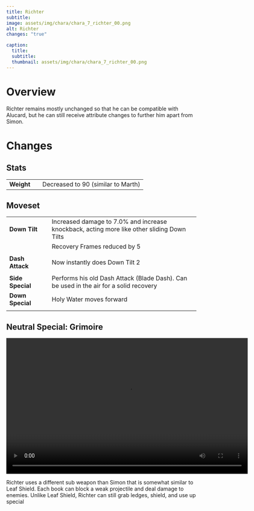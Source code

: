 ```yaml
---
title: Richter
subtitle: 
image: assets/img/chara/chara_7_richter_00.png
alt: Richter
changes: "true"

caption:
  title:
  subtitle: 
  thumbnail: assets/img/chara/chara_7_richter_00.png
---
```


# Overview 

Richter remains mostly unchanged so that he can be compatible with Alucard, but he can still receive attribute changes to further him apart from Simon.

# Changes

## Stats

| |  |  |
| :----------- | :-----: | ----------- |
| **Weight** | | Decreased to 90 (similar to Marth)  |

## Moveset

| |  |  |
| :----------- | :-----: | ----------- |
| **Down Tilt** | | Increased damage to 7.0% and increase knockback, acting more like other sliding Down Tilts |
| | | Recovery Frames reduced by 5 |
|  |  |  |
| **Dash Attack** | | Now instantly does Down Tilt 2 |
|  |  |  |
| **Side Special** | | Performs his old Dash Attack (Blade Dash). Can be used in the air for a solid recovery |
| **Down Special** | | Holy Water moves forward |
|  |  |  |

## Neutral Special: Grimoire
<video src="https://csharpm7.github.io/Ultimate14/assets/img/videos/richter_specialn.mp4" width="640" height="360" controls></video>

Richter uses a different sub weapon than Simon that is somewhat similar to Leaf Shield. Each book can block a weak projectile and deal damage to enemies. Unlike Leaf Shield, Richter can still grab ledges, shield, and use up special